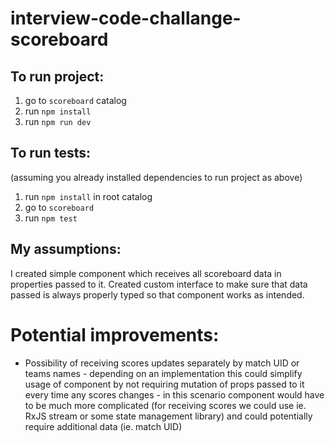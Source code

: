 # interview-code-challange-scoreboard

## To run project:
1. go to `scoreboard` catalog
2. run `npm install`
3. run `npm run dev`

## To run tests:
(assuming you already installed dependencies to run project as above)
1. run `npm install` in root catalog
2. go to `scoreboard`
3. run `npm test`

## My assumptions:
I created simple component which receives all scoreboard data in properties passed to it. Created custom interface to make sure that data passed is always properly typed so that component works as intended. 

# Potential improvements:
 - Possibility of receiving scores updates separately by match UID or teams names - depending on an implementation this could simplify usage of component by not requiring mutation of props passed to it every time any scores changes - in this scenario component would have to be much more complicated (for receiving scores we could use ie. RxJS stream or some state management library) and could potentially require additional data (ie. match UID)
 